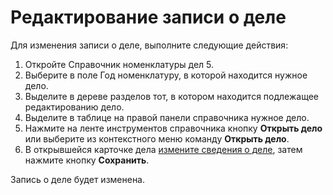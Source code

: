 # Редактирование записи о деле

Для изменения записи о деле, выполните следующие действия:

1. Откройте Справочник номенклатуры дел 5.
2. Выберите в поле Год номенклатуру, в которой находится нужное дело.
3. Выделите в дереве разделов тот, в котором находится подлежащее редактированию дело.
4. Выделите в таблице на правой панели справочника нужное дело.
5. Нажмите на ленте инструментов справочника кнопку **Открыть дело** или выберите из контекстного меню команду **Открыть дело**.
6. В открывшейся карточке дела [измените сведения о деле](Creat_New_Cases.md), затем нажмите кнопку **Сохранить**.

Запись о деле будет изменена.